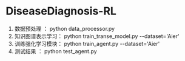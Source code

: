 # DiseaseDiagnosis-RL

1. 数据预处理 ： python data_processor.py
2. 知识图谱表示学习： python train_transe_model.py --dataset='Aier'
3. 训练强化学习模块： python train_agent.py --dataset='Aier'
4. 测试结果 ： python test_agent.py
